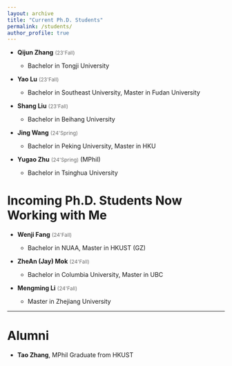 ```yaml
---
layout: archive
title: "Current Ph.D. Students"
permalink: /students/
author_profile: true
---
```


* **Qijun Zhang**  <span style="color:DimGray; font-size:85%">(23'Fall)</span>
    * Bachelor in Tongji University

* **Yao Lu**  <span style="color:DimGray; font-size:85%">(23'Fall)</span>
    * Bachelor in Southeast University, Master in Fudan University

* **Shang Liu**  <span style="color:DimGray; font-size:85%">(23'Fall)</span>
    * Bachelor in Beihang University

* **Jing Wang** <span style="color:DimGray; font-size:85%">(24'Spring)</span>
    * Bachelor in Peking University, Master in HKU 

* **Yugao Zhu** <span style="color:DimGray; font-size:85%">(24'Spring)</span> (MPhil)
    * Bachelor in Tsinghua University

Incoming Ph.D. Students Now Working with Me
======
* **Wenji Fang**  <span style="color:DimGray; font-size:85%">(24'Fall)</span>
    * Bachelor in NUAA, Master in HKUST (GZ)   

* **ZheAn (Jay) Mok**  <span style="color:DimGray; font-size:85%">(24'Fall)</span>
    * Bachelor in Columbia University, Master in UBC

* **Mengming Li**  <span style="color:DimGray; font-size:85%">(24'Fall)</span>
    * Master in Zhejiang University

----

Alumni
======
* **Tao Zhang**, MPhil Graduate from HKUST



